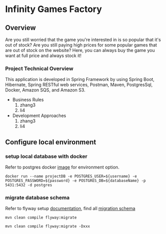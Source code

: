 # Infinity Games Factory

## Overview
Are you still worried that the game you're interested in is so popular that it's out of stock? Are you still paying high prices for some popular games that are out of stock on the website? Here, you can always buy the game you want at full price and always stock it!

### Project Technical Overview
This application is developed in Spring Framework by using Spring Boot, Hibernate, Spring RESTful web services, Postman, Maven, PostgresSql, Docker, Amazon SQS, and Amazon S3.
* Business Rules
    1. zhang3
    1. li4
* Development Approaches
    1. zhang3
    1. li4
    
    
## Configure local environment
### setup local database with docker
Refer to postgres docker [image](https://hub.docker.com/_/postgres) for environment option.
```
docker run --name projectDB -e POSTGRES_USER=${username} -e POSTGRES_PASSWORD=${password} -e POSTGRES_DB=${databaseName} -p 5431:5432 -d postgres
```
### migrate database schema
Refer to flyway setup [documentation](https://flywaydb.org/documentation/migrations), find all [migration schema](src/main/resources/db/migration)
```
mvn clean compile flyway:migrate
```

```
mvn clean compile flyway:migrate -Dxxx
```

